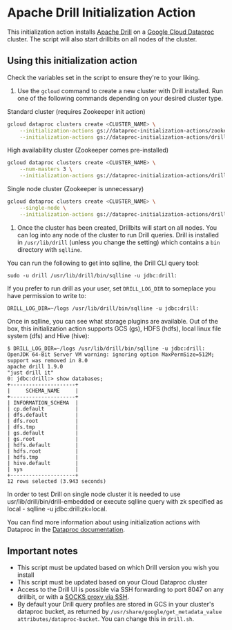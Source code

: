 # Apache Drill Initialization Action

This initialization action installs [Apache Drill](http://drill.apache.org) on a [Google Cloud Dataproc](https://cloud.google.com/dataproc) cluster. The script will also start drillbits on all nodes of the cluster.

## Using this initialization action

Check the variables set in the script to ensure they're to your liking.

1. Use the `gcloud` command to create a new cluster with Drill installed. Run one of the following commands depending on your desired cluster type.

  Standard cluster (requires Zookeeper init action)

  ```bash
  gcloud dataproc clusters create <CLUSTER_NAME> \
      --initialization-actions gs://dataproc-initialization-actions/zookeeper/zookeeper.sh \
      --initialization-actions gs://dataproc-initialization-actions/drill/drill.sh
  ```

  High availability cluster (Zookeeper comes pre-installed)

  ```bash
  gcloud dataproc clusters create <CLUSTER_NAME> \
      --num-masters 3 \
      --initialization-actions gs://dataproc-initialization-actions/drill/drill.sh
  ```

  Single node cluster (Zookeeper is unnecessary)

  ```bash
  gcloud dataproc clusters create <CLUSTER_NAME> \
      --single-node \
      --initialization-actions gs://dataproc-initialization-actions/drill/drill.sh
  ```

1. Once the cluster has been created, Drillbits will start on all nodes. You can log into any node of the cluster to run Drill queries. Drill is installed in `/usr/lib/drill` (unless you change the setting) which contains a `bin` directory with `sqlline`.

You can run the following to get into sqlline, the Drill CLI query tool:

`sudo -u drill /usr/lib/drill/bin/sqlline -u jdbc:drill:`

If you prefer to run drill as your user, set `DRILL_LOG_DIR` to someplace you have permission to write to:

`DRILL_LOG_DIR=~/logs /usr/lib/drill/bin/sqlline -u jdbc:drill:`

Once in sqlline, you can see what storage plugins are available. Out of the box, this initialization action supports GCS (gs), HDFS (hdfs), local linux file system (dfs) and Hive (hive):

```
$ DRILL_LOG_DIR=~/logs /usr/lib/drill/bin/sqlline -u jdbc:drill:
OpenJDK 64-Bit Server VM warning: ignoring option MaxPermSize=512M; support was removed in 8.0
apache drill 1.9.0
"just drill it"
0: jdbc:drill:> show databases;
+---------------------+
|     SCHEMA_NAME     |
+---------------------+
| INFORMATION_SCHEMA  |
| cp.default          |
| dfs.default         |
| dfs.root            |
| dfs.tmp             |
| gs.default          |
| gs.root             |
| hdfs.default        |
| hdfs.root           |
| hdfs.tmp            |
| hive.default        |
| sys                 |
+---------------------+
12 rows selected (3.943 seconds)
```
In order to test Drill on single node cluster it is needed to use usr/lib/drill/bin/drill-embedded or execute sqlline query with zk specified as local - sqlline -u jdbc:drill:zk=local.

You can find more information about using initialization actions with Dataproc in the [Dataproc documentation](https://cloud.google.com/dataproc/init-actions).

## Important notes
* This script must be updated based on which Drill version you wish you install
* This script must be updated based on your Cloud Dataproc cluster
* Access to the Drill UI is possible via SSH forwarding to port 8047 on any drillbit, or with a [SOCKS proxy via SSH](https://cloud.google.com/solutions/connecting-securely#socks-proxy-over-ssh).
* By default your Drill query profiles are stored in GCS in your cluster's dataproc bucket, as returned by `/usr/share/google/get_metadata_value attributes/dataproc-bucket`. You can change this in `drill.sh`.
